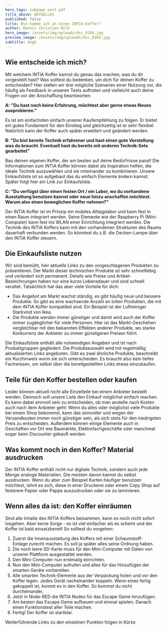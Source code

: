 ```yaml
---
hero_tags: subpage post pdf
title_above: AKTUELLES
published: false
title: Wie komme ich an einen INTIA-Koffer?
author: Dennis christian Wilk
hero_image: /assets/img/uploads/dsc_0104.jpg
preview_image: /assets/img/uploads/dsc_0104.jpg
subtitle: degb
---
```

<!--StartFragment-->

## Wie entscheide ich mich?

Mit welchem INTIA Koffer kannst du genau das machen, was du dir vorgestellt hast? Was solltest du bedenken, um dich für deinen Koffer zu entscheiden? Hier stellen wir drei mögliche Szenarien einer Nutzung vor, die häufig als Feedback in unseren Tests auftraten und vielleicht auch deine Fragen vor der Anschaffung beantworten:

**A: "Du hast noch keine Erfahrung, möchtest aber gerne etwas Neues ausprobieren."**

Es ist am einfachsten einfach unserer Kaufempfehlung zu folgen. Er bietet ein gutes Fundament für den Einstieg und gleichzeitig ist er sehr flexibel. Natürlich kann der Koffer auch später erweitert und geändert werden.

**B: "Du bist bereits Technik erfahrener und hast einen gute Vorstellung was du braucht. Eventuell hast du bereits mit anderen Technik-Sets gearbeitet"**

Bau deinen eigenen Koffer, der am besten auf deine Bedürfnisse passt! Die Informationen zum INTIA Koffer können dabei als Inspiration helfen, die ideale Technik auszuwählen und sie miteinander zu kombinieren. Unsere Einkaufsliste ist so aufgebaut das du einfach Elemente ändern kannst. Später folgt hier ein Link zur Einkaufsliste. 

**C: "Du verfügst über einen festen Ort / ein Labor, wo du vorhandene Ausstattung benutzen kannst oder neue hinzu anschaffen möchtest. Warum also einen beweglichen Koffer nehmen?"**

Der INTIA Koffer ist im Prinzip ein mobiles Alltagslabor und kann fest in einen Raum integriert werden. Seine Elemente wie der Raspberry Pi (Mini-Computer) kann fest ins WLAN einer Einrichtung integriert werden. Die Technik des INTIA Koffers kann mit den vorhandenen Strukturen des Raums dauerhaft verbunden werden. So könntest du z.B. die Decken-Lampe über den INTIA Koffer steuern.

## Die Einkaufsliste nutzen

Wir sind bemüht, hier aktuelle Links zu den vorgeschlagenen Produkten zu präsentieren. Der Markt dieser technischen Produkte ist sehr schnelllebig und verändert sich permanent. Details wie Preise und Artikel-Bezeichnungen haben nur eine kurze Lebensdauer und sind schnell veraltet. Tatsächlich hat das aber viele Vorteile für dich:

* Das Angebot am Markt wachst ständig, es gibt häufig neue und bessere Produkte. So gibt es eine wachsende Anzahl an tollen Produkten, die mit dem INTIA Koffer kompatibel sind. Ein Beispiel ist der Luftreiniger Starkvind von Ikea.
* Die Produkte werden immer günstiger und damit wird auch der Koffer immer zugänglicher für viele Personen. Hier ist das Markt-Geschehen vergleichbar mit den bekannten Effekten anderer Produkte, wo starke Konkurrenz der Anbieter zu immer günstigeren Preisen führt.

Die Einkaufsliste enthält alle notwendigen Angaben und ist nach Produktgruppen gegliedert. Die Produktauswahl wird mit regelmäßig aktualisierten Links angeboten. Gibt es zwei ähnliche Produkte, beschreibt ein Kurzhinweis worin sie sich unterscheiden. Es braucht also kein tiefes Fachwissen, um selbst über die bereitgestellten Links etwas einzukaufen.

## Teile für den Koffer bestellen oder kaufen

Leider können aktuell nicht alle Einzelteile bei einem Anbieter bestellt werden. Dennoch soll unsere Liste den Einkauf möglichst einfach machen. Es kann dabei sinnvoll sein zu entscheiden, ob man anstelle nach Kosten auch nach dem Anbieter geht: Wenn du alles oder möglichst viele Produkte bei einem Shop bekommst, kann das sinnvoller und wegen der Versandkosten immer noch günstiger sein, als sich stets für den niedrigsten Preis zu entscheiden. Außerdem können einige Elemente auch in Geschäften vor Ort wie Baumärkte, Elektrofachgeschäfte oder manchmal sogar beim Discounter gekauft werden.

## Was kommt noch in den Koffer? Material ausdrucken

Der INTIA Koffer enthält nicht nur digitale Technik, sondern auch jede Menge analoge Materialien. Die meisten davon kannst du selbst ausdrucken. Wenn du aber zum Beispiel Karten häufiger benutzen möchtest, lohnt es sich, diese in einer Druckerei oder einem Copy Shop auf festerem Papier oder Pappe auszudrucken oder sie zu laminieren.

## Wenn alles da ist: den Koffer einräumen

Sind alle Inhalte des INTIA Koffers beisammen, kann es noch nicht sofort losgehen. Aber keine Sorge - es ist viel einfacher als es scheint und der Koffer ist bald einsatzbereit! So solltest du vorgehen:

1. Zuerst die Innenausstattung des Koffers mit einer Schaumstoff-Einlage zurecht machen. Es soll ja später alles seine Ordnung haben. 
2. Die noch leere SD-Karte muss für den Mini-Computer mit Daten von unserer Plattform ausgestattet werden.
3. Den Mini-Computer nun erstmalig einrichten.
4. Nun den Mini-Computer aufrufen und alles für das Hinzufügen der smarten Geräte vorbereiten. 
5. Alle smarten Technik-Elemente aus der Verpackung holen und vor den Koffer legen. Jedes Gerät nacheinander koppeln. Wenn eines fertig gekoppelt ist, kommt es in den Koffer. So kommst du nicht durcheinander.
6. Jetzt in Node-RED die INTIA Nodes für das Escape Game hinzufügen.
7. Am besten das Escape Game aufbauen und einmal spielen. Danach einen Funktionstest aller Teile machen.
8. Fertig! Der Koffer ist startklar.

Weiterführende Links zu den einzelnen Punkten folgen in Kürze. 

<!--EndFragment-->